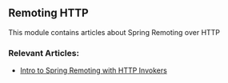 ## Remoting HTTP

This module contains articles about Spring Remoting over HTTP

### Relevant Articles: 

- [Intro to Spring Remoting with HTTP Invokers](https://www.surya.com/spring-remoting-http-invoker)

